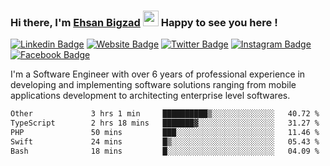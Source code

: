 ### Hi there, I'm <a href="https://ehsanbigzad.com" target="_blank">Ehsan Bigzad</a> <img src="https://media.giphy.com/media/hvRJCLFzcasrR4ia7z/giphy.gif" width="25px" height="25px"> Happy to see you here !

[![Linkedin Badge](https://img.shields.io/badge/-LinkedIn-0e76a8?style=flat-square&logo=Linkedin&logoColor=white)](https://linkedin.com/in/EhsanBigzad)
[![Website Badge](https://img.shields.io/badge/Website-3b5998?style=flat-square&logo=google-chrome&logoColor=white)](https://ehsanbigzad.com)
[![Twitter Badge](https://img.shields.io/badge/-Twitter-00acee?style=flat-square&logo=Twitter&logoColor=white)](https://twitter.com/EhsanBigzad)
[![Instagram Badge](https://img.shields.io/badge/-Instagram-e4405f?style=flat-square&logo=Instagram&logoColor=white)](https://instagram.com/ehsanbigzad/)
[![Facebook Badge](https://img.shields.io/badge/-Facebook-0088cc?style=flat-square&logo=Facebook&logoColor=white)](https://facebook.com/EhsanBigzad7)

I'm a Software Engineer with over 6 years of professional experience
in developing and implementing software solutions ranging from mobile applications development to architecting enterprise level softwares.

<!--START_SECTION:waka-->

```txt
Other             3 hrs 1 min     ██████████▒░░░░░░░░░░░░░░   40.72 %
TypeScript        2 hrs 18 mins   ███████▓░░░░░░░░░░░░░░░░░   31.27 %
PHP               50 mins         ███░░░░░░░░░░░░░░░░░░░░░░   11.46 %
Swift             24 mins         █▒░░░░░░░░░░░░░░░░░░░░░░░   05.43 %
Bash              18 mins         █░░░░░░░░░░░░░░░░░░░░░░░░   04.09 %
```

<!--END_SECTION:waka-->

